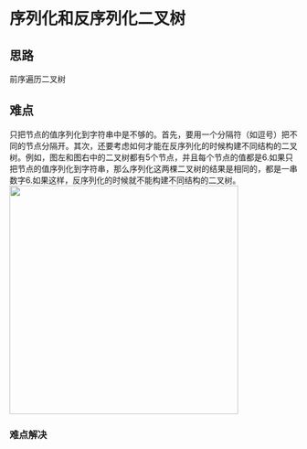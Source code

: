 # 序列化和反序列化二叉树
## 思路
前序遍历二叉树
## 难点
只把节点的值序列化到字符串中是不够的。首先，要用一个分隔符（如逗号）把不同的节点分隔开。其次，还要考虑如何才能在反序列化的时候构建不同结构的二叉树。例如，图左和图右中的二叉树都有5个节点，并且每个节点的值都是6.如果只把节点的值序列化到字符串，那么序列化这两棵二叉树的结果是相同的，都是一串数字6.如果这样，反序列化的时候就不能构建不同结构的二叉树。  
<img src="https://github.com/meatball-RUI/DataStructure-and-Algorithm-Offer/blob/main/offer48-deserialize/Screenshot%202024-09-15%20at%2017.07.29.png" width=400px />

### 难点解决
```java
```
